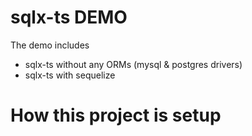 # sqlx-ts DEMO

The demo includes
- sqlx-ts without any ORMs (mysql & postgres drivers)
- sqlx-ts with sequelize

# How this project is setup

